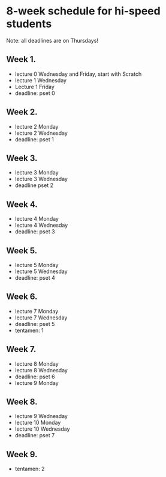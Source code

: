 # 8-week schedule for hi-speed students

Note: all deadlines are on Thursdays!

## Week 1.

* lecture 0 Wednesday and Friday, start with Scratch
* lecture 1 Wednesday
* Lecture 1 Friday
* deadline: pset 0

## Week 2.

* lecture 2 Monday
* lecture 2 Wednesday
* deadline: pset 1

## Week 3.

* lecture 3 Monday
* lecture 3 Wednesday
* deadline pset 2

## Week 4.

* lecture 4 Monday
* lecture 4 Wednesday
* deadline: pset 3

## Week 5.

* lecture 5 Monday
* lecture 5 Wednesday
* deadline: pset 4

## Week 6.

* lecture 7 Monday
* lecture 7 Wednesday
* deadline: pset 5
* tentamen: 1

## Week 7.

* lecture 8 Monday
* lecture 8 Wednesday
* deadline: pset 6
* lecture 9 Monday

## Week 8.

* lecture 9 Wednesday
* lecture 10 Monday
* lecture 10 Wednesday
* deadline: pset 7

## Week 9.

* tentamen: 2

